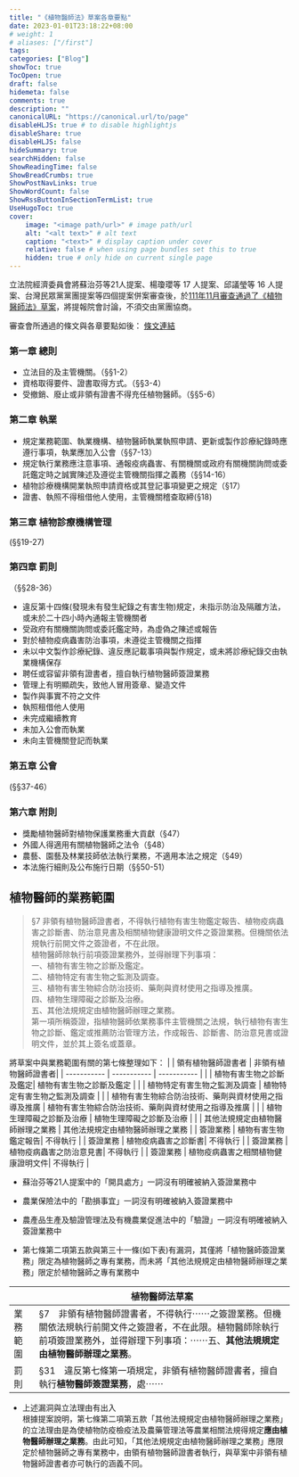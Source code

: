 ```yaml
---
title: "《植物醫師法》草案各章要點"
date: 2023-01-01T23:18:22+08:00
# weight: 1
# aliases: ["/first"]
tags: 
categories: ["Blog"]
showToc: true
TocOpen: true
draft: false
hidemeta: false
comments: true
description: ""
canonicalURL: "https://canonical.url/to/page"
disableHLJS: true # to disable highlightjs
disableShare: true
disableHLJS: false
hideSummary: true
searchHidden: false
ShowReadingTime: false
ShowBreadCrumbs: true
ShowPostNavLinks: true
ShowWordCount: false
ShowRssButtonInSectionTermList: true
UseHugoToc: true
cover:
    image: "<image path/url>" # image path/url
    alt: "<alt text>" # alt text
    caption: "<text>" # display caption under cover
    relative: false # when using page bundles set this to true
    hidden: true # only hide on current single page
---
```

立法院經濟委員會將蘇治芬等21人提案、楊瓊瓔等 17 人提案、邱議瑩等 16 人提案、台灣民眾黨黨團提案等四個提案併案審查後，於[111年11月審查通過了《植物醫師法》草案](https://lis.ly.gov.tw/lylgmeetc/dispprog?3:00038697000001010000000000000C800000003D000000000:0038662:lgmeetkm)，將提報院會討論，不須交由黨團協商。  

審查會所通過的條文與各章要點如後：
[條文連結](https://lis.ly.gov.tw/lygazettec/mtcdoc?DN100650:1114202255_0_0)  

### 第一章 總則
- 立法目的及主管機關。（§§1-2）  
- 資格取得要件、證書取得方式。（§§3-4）  
- 受撤銷、廢止或非領有證書不得充任植物醫師。（§§5-6）  

### 第二章 執業
- 規定業務範圍、執業機構、植物醫師執業執照申請、更新或製作診療紀錄時應遵行事項，執業應加入公會（§§7-13）  
- 規定執行業務應注意事項、通報疫病蟲害、有關機關或政府有關機關詢問或委託鑑定時之誠實陳述及遵從主管機關指揮之義務（§§14-16）  
- 植物診療機構開業執照申請資格或其登記事項變更之規定（§17）  
- 證書、執照不得租借他人使用，主管機關稽查取締(§18)  

### 第三章 植物診療機構管理
(§§19-27)

### 第四章 罰則
（§§28-36）
- 違反第十四條(發現未有發生紀錄之有害生物)規定，未指示防治及隔離方法，或未於二十四小時內通報主管機關者
- 受政府有關機關詢問或委託鑑定時，為虛偽之陳述或報告
- 對於植物疫病蟲害防治事項，未遵從主管機關之指揮
- 未以中文製作診療紀錄、違反應記載事項與製作規定，或未將診療紀錄交由執業機構保存
- 聘任或容留非領有證書者，擅自執行植物醫師簽證業務
- 管理上有明顯疏失，致他人冒用簽章、變造文件
- 製作與事實不符之文件
- 執照租借他人使用
- 未完成繼續教育
- 未加入公會而執業
- 未向主管機關登記而執業

### 第五章 公會
(§§37-46）

### 第六章 附則
- 獎勵植物醫師對植物保護業務重大貢獻（§47）
- 外國人得適用有關植物醫師之法令（§48）
- 農藝、園藝及林業技師依法執行業務，不適用本法之規定（§49）
- 本法施行細則及公布施行日期（§§50-51）

## 植物醫師的業務範圍
> §7
> 非領有植物醫師證書者，不得執行植物有害生物鑑定報告、植物疫病蟲害之診斷書、防治意見書及相關植物健康證明文件之簽證業務。但機關依法規執行前開文件之簽證者，不在此限。  
> 植物醫師除執行前項簽證業務外，並得辦理下列事項：  
> 一、植物有害生物之診斷及鑑定。  
> 二、植物特定有害生物之監測及調查。  
> 三、植物有害生物綜合防治技術、藥劑與資材使用之指導及推廣。  
> 四、植物生理障礙之診斷及治療。  
> 五、其他法規規定由植物醫師辦理之業務。  
> 第一項所稱簽證，指植物醫師依業務事件主管機關之法規，執行植物有害生物之診斷、鑑定或推薦防治管理方法，作成報告、診斷書、防治意見書或證明文件，並於其上簽名或蓋章。  

將草案中與業務範圍有關的第七條整理如下：
|             | 領有植物醫師證書者      | 非領有植物醫師證書者|
| ----------- | ----------- | ----------- |
|             | 植物有害生物之診斷及鑑定| 植物有害生物之診斷及鑑定 | 
|             | 植物特定有害生物之監測及調查 | 植物特定有害生物之監測及調查 |
|             | 植物有害生物綜合防治技術、藥劑與資材使用之指導及推廣 | 植物有害生物綜合防治技術、藥劑與資材使用之指導及推廣 | 
|             | 植物生理障礙之診斷及治療 | 植物生理障礙之診斷及治療 |
|             | 其他法規規定由植物醫師辦理之業務 | 其他法規規定由植物醫師辦理之業務 | 
| 簽證業務 | 植物有害生物鑑定報告| 不得執行 |
| 簽證業務 | 植物疫病蟲害之診斷書| 不得執行 |
| 簽證業務 | 植物疫病蟲害之防治意見書| 不得執行 |
| 簽證業務 | 植物疫病蟲害之相關植物健康證明文件| 不得執行 |

- 蘇治芬等21人提案中的「開具處方」一詞沒有明確被納入簽證業務中  
- 農業保險法中的「勘損事宜」一詞沒有明確被納入簽證業務中  
- 農產品生產及驗證管理法及有機農業促進法中的「驗證」一詞沒有明確被納入簽證業務中  

- 第七條第二項第五款與第三十一條(如下表)有漏洞，其僅將「植物醫師簽證業務」限定為植物醫師之專有業務，而未將「其他法規規定由植物醫師辦理之業務」限定於植物醫師之專有業務中  

|             | **植物醫師法草案**     |
| ----------- | ----------------- |
| 業務範圍            | §7　非領有植物醫師證書者，不得執行⋯⋯之簽證業務。但機關依法規執行前開文件之簽證者，不在此限。植物醫師除執行前項簽證業務外，並得辦理下列事項：⋯⋯五、**其他法規規定由植物醫師辦理之業務**。 | 
| 罰則            | §31　違反第七條第一項規定，非領有植物醫師證書者，擅自執行**植物醫師簽證業務**，處⋯⋯   |

- 上述漏洞與立法理由有出入  
根據提案說明，第七條第二項第五款「其他法規規定由植物醫師辦理之業務」的立法理由是為使植物防疫檢疫法及農藥管理法等農業相關法規得規定**應由植物醫師辦理之業務**。由此可知，「其他法規規定由植物醫師辦理之業務」應限定於植物醫師之專有業務中，由領有植物醫師證書者執行，與草案中非領有植物醫師證書者亦可執行的涵義不同。

